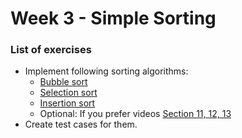 # Week 3 - Simple Sorting

### List of exercises

- Implement following sorting algorithms:
  - [Bubble sort](https://www.programiz.com/dsa/bubble-sort)
  - [Selection sort](https://www.programiz.com/dsa/selection-sort)
  - [Insertion sort](https://www.programiz.com/dsa/insertion-sort)
  - Optional: If you prefer videos [Section 11, 12, 13](https://www.udemy.com/course/js-algorithms-and-data-structures-masterclass/learn/lecture/8344040)
- Create test cases for them.
